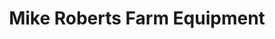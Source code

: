 ---
title: "Mike Roberts Farm Equipment"
url: /shell-lake/mike-roberts-farm-equipment/
shop: Landwirtschaftlich
---